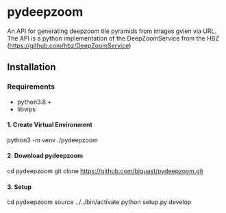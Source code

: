 # pydeepzoom

An API for generating deepzoom tile pyramids from images gvien via URL. The API is a python implementation of the DeepZoomService from the HBZ (https://github.com/hbz/DeepZoomService)

## Installation

### Requirements

  - python3.8 +
  - libvips

#### 1. Create Virtual Environment

  python3 -m venv ./pydeepzoom

#### 2. Download pydeepzoom

  cd pydeepzoom
  git clone https://github.com/bjquast/pydeepzoom.git

#### 3. Setup

  cd pydeepzoom
  source ../../bin/activate
  python setup.py develop
  


